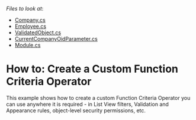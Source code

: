 <!-- default file list -->
*Files to look at*:

* [Company.cs](./CS/CustomFunctionCriteriaOperator.Module/BusinessObjects/Company.cs)
* [Employee.cs](./CS/CustomFunctionCriteriaOperator.Module/BusinessObjects/Employee.cs)
* [ValidatedObject.cs](./CS/CustomFunctionCriteriaOperator.Module/BusinessObjects/ValidatedObject.cs)
* [CurrentCompanyOidParameter.cs](./CS/CustomFunctionCriteriaOperator.Module/CurrentCompanyOidParameter.cs)
* [Module.cs](./CS/CustomFunctionCriteriaOperator.Module/Module.cs)
<!-- default file list end -->
# How to: Create a Custom Function Criteria Operator


<p>This example shows how to create a custom Function Criteria Operator you can use anywhere it is required - in List View filters, Validation and Appearance rules, object-level security permissions, etc. </p>

<br/>


